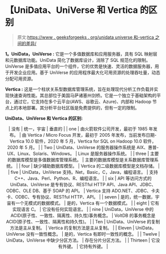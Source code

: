 # 【UniData、UniVerse 和 Vertica 的区别

> 原文:[https://www . geeksforgeeks . org/unidata universe 和-vertica 之间的差异/](https://www.geeksforgeeks.org/difference-between-unidatauniverse-and-vertica/)

**1。UniData，UniVerse :**
它是一个多值数据库和应用服务器，具有 SQL 映射层和元数据库功能。UniData 简化了数据库设计，消除了 SQL 规范化的限制。UniVerse 是多值应用平台的一个组件，它的优势是快速、灵活的数据服务器，用于开发企业应用。基于 UniVerse 的应用程序最大化可用资源的处理吞吐量，动态分配可用资源。

**Vertica :**
这是一个柱状关系型数据库管理系统，旨在处理现代分析工作负载并实现快速查询性能。其总部位于美国马萨诸塞州剑桥。它是一个独立于基础架构的平台，通过它，它支持在多个云平台(AWS、谷歌云、Azure)、内部和 Hadoop 节点上的本地部署。其分析平台社区版是免费提供的，但有一定的限制。

**UniData、UniVerse 和 Vertica 的区别:**

<center>

| 没有 | 统一，宇宙 | 垂直的 |
| one | 由火箭软件公司开发，最初于 1985 年发布。 | 由 Vertica / Micro Focus 开发，最初于 2005 年发布，当前发布日期- Vertica 10.0 软件，2020 年 5 月，Vertica for SQL on Hadoop 10.0 软件，2020 年 5 月。 |
| Two | UniData、UniVerse 的服务器操作系统是 AIX、惠普-UX、Linux、Solaris、Windows。 | Linux 是服务器操作系统。 |
| three | 主要的数据库模型是多值数据库管理系统。 | 主要的数据库模型是关系数据库管理系统。 |
| four | 缺少辅助数据库模型。 | Vertica 的二级数据库模型是文档存储。 |
| five | UniData，UniVerse 支持。Net，Basic，C，Java，编程语言。 | 支持 C++、Java、Perl、Python、R、编程语言。 |
| six | API 等访问方式的 UniData、UniVerse 是专有协议、RESTful HTTP API、Java API、JDBC、ODBC、OLE DB、基于 SOAP 的 API。 | Vertica 支持 ADO.NET、JDBC、卡夫卡、ODBC、专有协议、RESTful HTTP、API。 |
| seven | 是的，统一数据，宇宙有一个无模式的数据模式。 | 是的，Vertica 有一个数据模式。 |
| eight | 它有实现语言 C。 | 它没有任何实现语言。 |
| nine | UniData，UniVerse 中的 ACID(原子性、一致性、隔离性、持久性)事务概念。 | VoltDB 的事务概念是 ACID(原子性、一致性、隔离性和持久性)。 |
| Ten | UniData、UniVerse 的复制方法是主从复制。 | Vertica 的复制方法是主从复制。 |
| Eleven | UniData，UniVerse 没有一致性概念。 | 是的，Vertica 有即时一致性的概念。 |
| Twelve | UniData，UniVerse 中缺少分区方法。 | 存在分片分区方法。 |
| Thirteen | 它没有外键。 | 它持有外键。 |

</center>